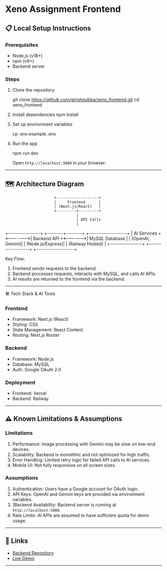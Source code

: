 

# Xeno Assignment Frontend

## 📋 Local Setup Instructions

### Prerequisites
- Node.js (v18+)
- npm (v9+)
- Backend server 

### Steps
1. Clone the repository
   
   git clone https://github.com/girishgubba/xeno_frontend.git
   cd xeno_frontend
   

2. Install dependencies
   npm install
  

3. Set up environment variables
   
     cp .env.example .env
    

4. Run the app
  
   npm run dev
   
   Open `http://localhost:3000` in your browser.

---

## 🗺️ Architecture Diagram


                          +-------------------+
                          |     Frontend      |
                          | (Next.js/React)   |
                          +---------+---------+
                                    |
                                    | API Calls
                                    |
+----------------+         +--------+--------+        +-------------------+
|   AI Services  +<------->|   Backend API   +<------>|   MySQL Database  |
| (OpenAI, Gemini)|         | (Node.js/Express)|        |  (Railway Hosted) |
+----------------+         +------------------+        +-------------------+


Key Flow:
1. Frontend sends requests to the backend.
2. Backend processes requests, interacts with MySQL, and calls AI APIs.
3. AI results are returned to the frontend via the backend.

---

🛠️ Tech Stack & AI Tools

### Frontend
- Framework: Next.js (React)
- Styling:  CSS
- State Management: React Context
- Routing: Next.js Router

### Backend
- Framework: Node.js
- Database: MySQL 
- Auth: Google OAuth 2.0



### Deployment
- Frontend: Vercel
- Backend: Railway

---

## ⚠️ Known Limitations & Assumptions

### Limitations
1. Performance: Image processing with Gemini may be slow on low-end devices.
2. Scalability: Backend is monolithic and not optimized for high traffic.
3. Error Handling: Limited retry logic for failed API calls to AI services.
4. Mobile UI: Not fully responsive on all screen sizes.

### Assumptions
1. Authentication: Users have a Google account for OAuth login.
2. API Keys: OpenAI and Gemini keys are provided via environment variables.
3. ]Backend Availability: Backend server is running at `http://localhost:3000`.
4. Rate Limits: AI APIs are assumed to have sufficient quota for demo usage.

---

## 🔗 Links
- [Backend Repository](https://github.com/girishgubba/xeno_backend)
- [Live Demo](https://xenocrmassign.netlify.app/login)

---
